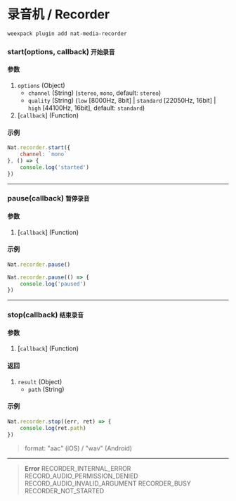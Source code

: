 # 录音机 / Recorder

```bash
weexpack plugin add nat-media-recorder
```

### start(options, callback) <small class="sub">开始录音</small>

#### 参数
1. `options` (Object)
    - `channel` (String) (`stereo`, `mono`, default: `stereo`)
    - `quality` (String) (`low` [8000Hz, 8bit] | `standard` [22050Hz, 16bit] | `high` [44100Hz, 16bit], default: `standard`)
2. [`callback`] (Function)

#### 示例
```js
Nat.recorder.start({
    channel: `mono`
}, () => {
    console.log('started')
})
```

---

### pause(callback) <small class="sub">暂停录音</small>

#### 参数
1. [`callback`] (Function)

#### 示例
```js
Nat.recorder.pause()
```

```js
Nat.recorder.pause(() => {
    console.log('paused')
})
```

---

### stop(callback) <small class="sub">结束录音</small>

#### 参数
1. [`callback`] (Function)

#### 返回
1. `result` (Object)
    - `path` (String)

#### 示例
```js
Nat.recorder.stop((err, ret) => {
    console.log(ret.path)
})
```

> format: "aac" (iOS) / "wav" (Android)

---

> **Error**	
> RECORDER_INTERNAL_ERROR	
> RECORD_AUDIO_PERMISSION_DENIED	
> RECORD_AUDIO_INVALID_ARGUMENT	
> RECORDER_BUSY	
> RECORDER_NOT_STARTED	

